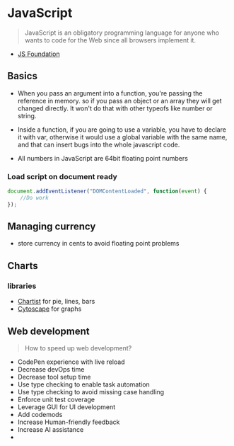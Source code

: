 # JavaScript

> JavaScript is an obligatory programming language for anyone who wants to code for the Web since all browsers implement it.

- [JS Foundation](https://js.foundation)

## Basics

- When you pass an argument into a function, you're passing the reference in memory. so if you pass an object or an array they will get changed directly. It won't do that with other typeofs like number or string.
 
- Inside a function, if you are going to use a variable, you have to declare it with var, otherwise it would use a global variable with the same name, and that can insert bugs into the whole javascript code.
  
 
- All numbers in JavaScript are 64bit floating point numbers

### Load script on document ready
```js
document.addEventListener("DOMContentLoaded", function(event) { 
    //Do work
});
```

## Managing currency

- store currency in cents to avoid floating point problems


## Charts

### libraries
- [Chartist](http://gionkunz.github.io/chartist-js/) for pie, lines, bars
- [Cytoscape](http://js.cytoscape.org/) for graphs


## Web development

> How to speed up web development?

- CodePen experience with live reload
- Decrease devOps time
- Decrease tool setup time
- Use type checking to enable task automation
- Use type checking to avoid missing case handling
- Enforce unit test coverage
- Leverage GUI for UI development
- Add codemods
- Increase Human-friendly feedback
- Increase AI assistance
- 